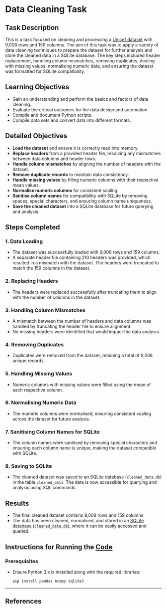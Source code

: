 # Data Cleaning Task

## Task Description

This is a task focused on cleaning and processing a [Unicef dataset](./data/mn.csv) with 9,008 rows and 159 columns. The aim of this task was to apply a variety of data cleaning techniques to prepare the dataset for further analysis and store the cleaned data in a SQLite database. The key steps included header replacement, handling column mismatches, removing duplicates, dealing with missing values, normalising numeric data, and ensuring the dataset was formatted for SQLite compatibility.

## Learning Objectives

- Gain an understanding and perform the basics and factors of data cleaning.
- Evaluate the critical outcomes for the data design and automation.
- Compile and document Python scripts.
- Compile data sets and convert data into different formats.

## Detailed Objectives

- **Load the dataset** and ensure it is correctly read into memory.
- **Replace headers** from a provided header file, resolving any mismatches between data columns and header rows.
- **Handle column mismatches** by aligning the number of headers with the dataset.
- **Remove duplicate records** to maintain data consistency.
- **Handle missing values** by filling numeric columns with their respective mean values.
- **Normalise numeric columns** for consistent scaling.
- **Sanitise column names** for compatibility with SQLite by removing spaces, special characters, and ensuring column name uniqueness.
- **Save the cleaned dataset** into a SQLite database for future querying and analysis.

## Steps Completed

### 1. **Data Loading**
   - The dataset was successfully loaded with 9,008 rows and 159 columns.
   - A separate header file containing 210 headers was provided, which resulted in a mismatch with the dataset. The headers were truncated to match the 159 columns in the dataset.

### 2. **Replacing Headers**
   - The headers were replaced successfully after truncating them to align with the number of columns in the dataset.

### 3. **Handling Column Mismatches**
   - A mismatch between the number of headers and data columns was handled by truncating the header file to ensure alignment.
   - No missing headers were identified that would impact the data analysis.

### 4. **Removing Duplicates**
   - Duplicates were removed from the dataset, retaining a total of 9,008 unique records.

### 5. **Handling Missing Values**
   - Numeric columns with missing values were filled using the mean of each respective column.

### 6. **Normalising Numeric Data**
   - The numeric columns were normalised, ensuring consistent scaling across the dataset for future analysis.

### 7. **Sanitising Column Names for SQLite**
   - The column names were sanitised by removing special characters and ensuring each column name is unique, making the dataset compatible with SQLite.

### 8. **Saving to SQLite**
   - The cleaned dataset was saved to an SQLite database (`cleaned_data.db`) in the table `cleaned_data`. The data is now accessible for querying and analysis using SQL commands.

## Results

- The final cleaned dataset contains 9,008 rows and 159 columns.
- The data has been cleaned, normalised, and stored in an [SQLite database (`cleaned_data.db`)](./data/cleaned_data.db), where it can be easily accessed and queried.

## Instructions for Running the [Code](./data-cleaning.py)

### Prerequisites

- Ensure Python 3.x is installed along with the required libraries:
  ```bash
  pip install pandas numpy sqlite3

---

## References

